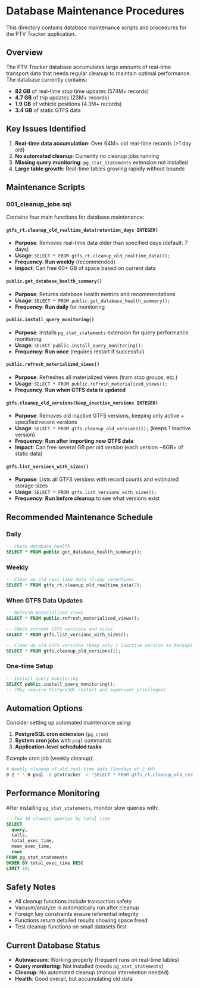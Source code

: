 # Database Maintenance Procedures

This directory contains database maintenance scripts and procedures for the PTV Tracker application.

## Overview

The PTV Tracker database accumulates large amounts of real-time transport data that needs regular cleanup to maintain optimal performance. The database currently contains:

- **82 GB** of real-time stop time updates (574M+ records)
- **4.7 GB** of trip updates (23M+ records) 
- **1.9 GB** of vehicle positions (4.3M+ records)
- **3.4 GB** of static GTFS data

## Key Issues Identified

1. **Real-time data accumulation**: Over 64M+ old real-time records (>1 day old)
2. **No automated cleanup**: Currently no cleanup jobs running
3. **Missing query monitoring**: `pg_stat_statements` extension not installed
4. **Large table growth**: Real-time tables growing rapidly without bounds

## Maintenance Scripts

### 001_cleanup_jobs.sql

Contains four main functions for database maintenance:

#### `gtfs_rt.cleanup_old_realtime_data(retention_days INTEGER)`
- **Purpose**: Removes real-time data older than specified days (default: 7 days)
- **Usage**: `SELECT * FROM gtfs_rt.cleanup_old_realtime_data(7);`
- **Frequency**: **Run weekly** (recommended)
- **Impact**: Can free 60+ GB of space based on current data

#### `public.get_database_health_summary()`
- **Purpose**: Returns database health metrics and recommendations
- **Usage**: `SELECT * FROM public.get_database_health_summary();`
- **Frequency**: **Run daily** for monitoring

#### `public.install_query_monitoring()`
- **Purpose**: Installs `pg_stat_statements` extension for query performance monitoring
- **Usage**: `SELECT public.install_query_monitoring();`
- **Frequency**: **Run once** (requires restart if successful)

#### `public.refresh_materialized_views()`
- **Purpose**: Refreshes all materialized views (tram stop groups, etc.)
- **Usage**: `SELECT * FROM public.refresh_materialized_views();`
- **Frequency**: **Run when GTFS data is updated**

#### `gtfs.cleanup_old_versions(keep_inactive_versions INTEGER)`
- **Purpose**: Removes old inactive GTFS versions, keeping only active + specified recent versions
- **Usage**: `SELECT * FROM gtfs.cleanup_old_versions(1);` (keeps 1 inactive version)
- **Frequency**: **Run after importing new GTFS data**
- **Impact**: Can free several GB per old version (each version ~6GB+ of static data)

#### `gtfs.list_versions_with_sizes()`
- **Purpose**: Lists all GTFS versions with record counts and estimated storage sizes
- **Usage**: `SELECT * FROM gtfs.list_versions_with_sizes();`
- **Frequency**: **Run before cleanup** to see what versions exist

## Recommended Maintenance Schedule

### Daily
```sql
-- Check database health
SELECT * FROM public.get_database_health_summary();
```

### Weekly  
```sql
-- Clean up old real-time data (7-day retention)
SELECT * FROM gtfs_rt.cleanup_old_realtime_data(7);
```

### When GTFS Data Updates
```sql
-- Refresh materialized views
SELECT * FROM public.refresh_materialized_views();

-- Check current GTFS versions and sizes
SELECT * FROM gtfs.list_versions_with_sizes();

-- Clean up old GTFS versions (keep only 1 inactive version as backup)
SELECT * FROM gtfs.cleanup_old_versions(1);
```

### One-time Setup
```sql
-- Install query monitoring
SELECT public.install_query_monitoring();
-- (May require PostgreSQL restart and superuser privileges)
```

## Automation Options

Consider setting up automated maintenance using:

1. **PostgreSQL cron extension** (`pg_cron`)
2. **System cron jobs** with `psql` commands
3. **Application-level scheduled tasks**

Example cron job (weekly cleanup):
```bash
# Weekly cleanup of old real-time data (Sundays at 2 AM)
0 2 * * 0 psql -d ptvtracker -c "SELECT * FROM gtfs_rt.cleanup_old_realtime_data(7);"
```

## Performance Monitoring

After installing `pg_stat_statements`, monitor slow queries with:

```sql
-- Top 10 slowest queries by total time
SELECT 
  query,
  calls,
  total_exec_time,
  mean_exec_time,
  rows
FROM pg_stat_statements 
ORDER BY total_exec_time DESC 
LIMIT 10;
```

## Safety Notes

- All cleanup functions include transaction safety
- Vacuum/analyze is automatically run after cleanup
- Foreign key constraints ensure referential integrity
- Functions return detailed results showing space freed
- Test cleanup functions on small datasets first

## Current Database Status

- **Autovacuum**: Working properly (frequent runs on real-time tables)
- **Query monitoring**: Not installed (needs `pg_stat_statements`)
- **Cleanup**: No automated cleanup (manual intervention needed)
- **Health**: Good overall, but accumulating old data